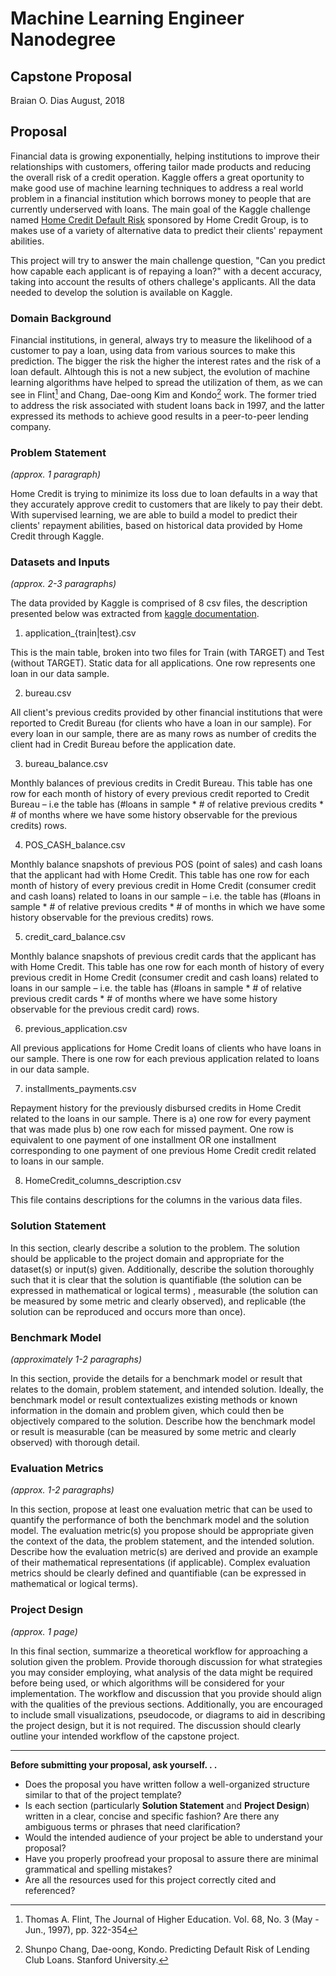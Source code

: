 # Machine Learning Engineer Nanodegree
## Capstone Proposal
Braian O. Dias
August, 2018

## Proposal
Financial data is growing exponentially, helping institutions to improve their relationships with customers, offering tailor made products and reducing the overall risk of a credit operation. Kaggle offers a great oportunity to make good use of machine learning techniques to address a real world problem in a financial institution which borrows money to people that are currently underserved with loans. The main goal of the Kaggle challenge named [Home Credit Default Risk](https://www.kaggle.com/c/home-credit-default-risk) sponsored by Home Credit Group, is to makes use of a variety of alternative data to predict their clients' repayment abilities.

This project will try to answer the main challenge question, "Can you predict how capable each applicant is of repaying a loan?" with a decent accuracy, taking into account the results of others challege's applicants. All the data needed to develop the solution is available on Kaggle.

### Domain Background

Financial institutions, in general, always try to measure the likelihood of a customer to pay a loan, using data from various sources to make this prediction. The bigger the risk the higher the interest rates and the risk of a loan default. 
Alhtough this is not a new subject, the evolution of machine learning algorithms have helped to spread the utilization of them, as we can see in Flint[^fn1] and Chang, Dae-oong Kim and Kondo[^fn2] work. The former tried to address the risk associated with student loans back in 1997, and the latter expressed its methods to achieve good results in a peer-to-peer lending company. 

[^fn1]: Thomas A. Flint, The Journal of Higher Education. Vol. 68, No. 3 (May - Jun., 1997), pp. 322-354
[^fn2]: Shunpo Chang, Dae-oong, Kondo. Predicting Default Risk of Lending Club Loans. Stanford University.

### Problem Statement
_(approx. 1 paragraph)_

Home Credit is trying to minimize its loss due to loan defaults in a way that they accurately approve credit to customers that are likely to pay their debt. With supervised learning, we are able to build a model to predict their clients' repayment abilities, based on historical data provided by Home Credit through Kaggle.

### Datasets and Inputs
_(approx. 2-3 paragraphs)_

The data provided by Kaggle is comprised of 8 csv files, the description presented below was extracted from [kaggle documentation](https://www.kaggle.com/c/home-credit-default-risk/data).

1. application_{train|test}.csv

This is the main table, broken into two files for Train (with TARGET) and Test (without TARGET).
Static data for all applications. One row represents one loan in our data sample.

2. bureau.csv

All client's previous credits provided by other financial institutions that were reported to Credit Bureau (for clients who have a loan in our sample).
For every loan in our sample, there are as many rows as number of credits the client had in Credit Bureau before the application date.

3. bureau_balance.csv

Monthly balances of previous credits in Credit Bureau.
This table has one row for each month of history of every previous credit reported to Credit Bureau – i.e the table has (#loans in sample * # of relative previous credits * # of months where we have some history observable for the previous credits) rows.

4. POS_CASH_balance.csv

Monthly balance snapshots of previous POS (point of sales) and cash loans that the applicant had with Home Credit.
This table has one row for each month of history of every previous credit in Home Credit (consumer credit and cash loans) related to loans in our sample – i.e. the table has (#loans in sample * # of relative previous credits * # of months in which we have some history observable for the previous credits) rows.

5. credit_card_balance.csv

Monthly balance snapshots of previous credit cards that the applicant has with Home Credit.
This table has one row for each month of history of every previous credit in Home Credit (consumer credit and cash loans) related to loans in our sample – i.e. the table has (#loans in sample * # of relative previous credit cards * # of months where we have some history observable for the previous credit card) rows.

6. previous_application.csv

All previous applications for Home Credit loans of clients who have loans in our sample.
There is one row for each previous application related to loans in our data sample.

7. installments_payments.csv

Repayment history for the previously disbursed credits in Home Credit related to the loans in our sample.
There is a) one row for every payment that was made plus b) one row each for missed payment.
One row is equivalent to one payment of one installment OR one installment corresponding to one payment of one previous Home Credit credit related to loans in our sample.

8. HomeCredit_columns_description.csv

This file contains descriptions for the columns in the various data files.


### Solution Statement



In this section, clearly describe a solution to the problem. The solution should be applicable to the project domain and appropriate for the dataset(s) or input(s) given. Additionally, describe the solution thoroughly such that it is clear that the solution is quantifiable (the solution can be expressed in mathematical or logical terms) , measurable (the solution can be measured by some metric and clearly observed), and replicable (the solution can be reproduced and occurs more than once).

### Benchmark Model
_(approximately 1-2 paragraphs)_

In this section, provide the details for a benchmark model or result that relates to the domain, problem statement, and intended solution. Ideally, the benchmark model or result contextualizes existing methods or known information in the domain and problem given, which could then be objectively compared to the solution. Describe how the benchmark model or result is measurable (can be measured by some metric and clearly observed) with thorough detail.

### Evaluation Metrics
_(approx. 1-2 paragraphs)_

In this section, propose at least one evaluation metric that can be used to quantify the performance of both the benchmark model and the solution model. The evaluation metric(s) you propose should be appropriate given the context of the data, the problem statement, and the intended solution. Describe how the evaluation metric(s) are derived and provide an example of their mathematical representations (if applicable). Complex evaluation metrics should be clearly defined and quantifiable (can be expressed in mathematical or logical terms).

### Project Design
_(approx. 1 page)_

In this final section, summarize a theoretical workflow for approaching a solution given the problem. Provide thorough discussion for what strategies you may consider employing, what analysis of the data might be required before being used, or which algorithms will be considered for your implementation. The workflow and discussion that you provide should align with the qualities of the previous sections. Additionally, you are encouraged to include small visualizations, pseudocode, or diagrams to aid in describing the project design, but it is not required. The discussion should clearly outline your intended workflow of the capstone project.

-----------

**Before submitting your proposal, ask yourself. . .**

- Does the proposal you have written follow a well-organized structure similar to that of the project template?
- Is each section (particularly **Solution Statement** and **Project Design**) written in a clear, concise and specific fashion? Are there any ambiguous terms or phrases that need clarification?
- Would the intended audience of your project be able to understand your proposal?
- Have you properly proofread your proposal to assure there are minimal grammatical and spelling mistakes?
- Are all the resources used for this project correctly cited and referenced?
